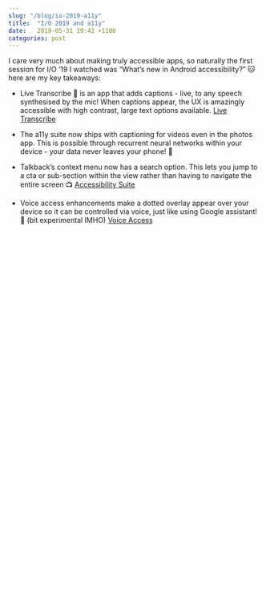 ```yaml
---
slug: "/blog/io-2019-a11y"
title:  "I/O 2019 and a11y"
date:   2019-05-31 19:42 +1100
categories: post
---
```


I care very much about making truly accessible apps, so naturally the first session for I/O ‘19 I watched was “What’s new in Android accessibility?” 🐱 here are my key takeaways:

- Live Transcribe 📝 is an app that adds captions - live, to any speech synthesised by the mic! When captions appear, the UX is amazingly accessible with high contrast, large text options available. [Live Transcribe](https://play.google.com/store/apps/detailsid=com.google.audio.hearing.visualization.accessibility.scribe)

- The a11y suite now ships with captioning for videos even in the photos app. This is possible through recurrent neural networks within your device - your data never leaves your phone! 🤖

- Talkback’s context menu now has a search option. This lets you jump to a cta or sub-section within the view rather than having to navigate the entire screen 📺 [Accessibility Suite](https://play.google.com/store/apps/details?id=com.google.android.marvin.talkback)

- Voice access enhancements make a dotted overlay appear over your device so it can be controlled via voice, just like using Google assistant! 🤳 (bit experimental IMHO) [Voice Access](https://play.google.com/store/apps/details?id=com.google.android.apps.accessibility.voiceaccess)


<p align="center">
<iframe width="414" height="711" src="/images/a11y-2019.mp4" frameborder="0"> </iframe>
</p>
